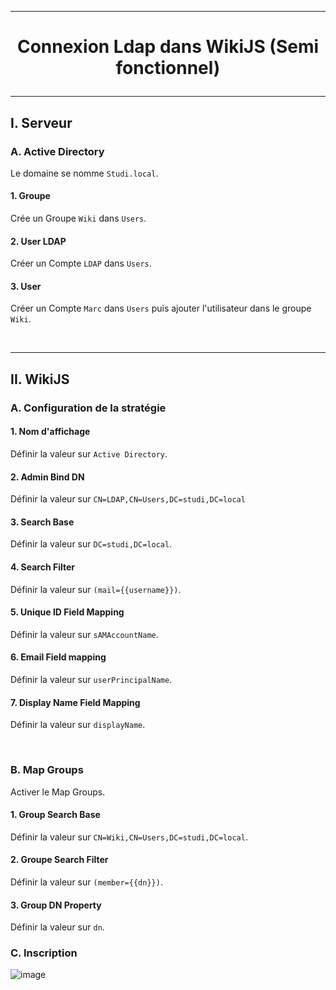 ---------------------------------------------------------------------------------------------------------------------
# <p align='center'> Connexion Ldap dans WikiJS (Semi fonctionnel) </p>
---------------------------------------------------------------------------------------------------------------------
## I. Serveur
### A. Active Directory
Le domaine se nomme `Studi.local`.

#### 1. Groupe
Crée un Groupe `Wiki` dans `Users`. 

#### 2. User LDAP
Créer un Compte `LDAP` dans `Users`.

#### 3. User
Créer un Compte `Marc` dans `Users` puis ajouter l'utilisateur dans le groupe `Wiki`.

<br />

---------------------------------------------------------------------------------------------------------------------
## II. WikiJS
### A. Configuration de la stratégie
#### 1. Nom d'affichage
Définir la valeur sur `Active Directory`.

#### 2. Admin Bind DN
Définir la valeur sur `CN=LDAP,CN=Users,DC=studi,DC=local`

#### 3. Search Base
Définir la valeur sur `DC=studi,DC=local`.

#### 4. Search Filter
Définir la valeur sur `(mail={{username}})`.

#### 5. Unique ID Field Mapping
Définir la valeur sur `sAMAccountName`.

#### 6. Email Field mapping
Définir la valeur sur `userPrincipalName`.

#### 7. Display Name Field Mapping
Définir la valeur sur `displayName`.

<br />

### B. Map Groups
Activer le Map Groups.

#### 1. Group Search Base
Définir la valeur sur `CN=Wiki,CN=Users,DC=studi,DC=local`.

#### 2. Groupe Search Filter
Définir la valeur sur `(member={{dn}})`.

#### 3. Group DN Property
Définir la valeur sur `dn`.


### C. Inscription
![image](https://github.com/user-attachments/assets/27ed60d7-1d9b-4686-a530-98b911c39f5d)
